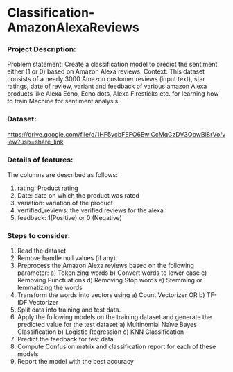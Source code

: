 # Classification-AmazonAlexaReviews

### Project Description:
 Problem statement: Create a classification model to predict the sentiment either (1 or 0) based on Amazon Alexa reviews.
 Context: This dataset consists of a nearly 3000 Amazon customer reviews (input text), star ratings, date of review, variant and feedback of 
 various amazon Alexa products like Alexa Echo, Echo dots, Alexa Firesticks etc. for learning how to train Machine for sentiment analysis.

### Dataset:
https://drive.google.com/file/d/1HF5ycbFEFO6EwiCcMqCzDV3QbwBl8rVo/view?usp=share_link

### Details of features:
The columns are described as follows:
  1) rating: Product rating
  2) Date: date on which the product was rated
  3) variation: variation of the product
  4) verfified_reviews: the verified reviews for the alexa
  5) feedback: 1(Positive) or 0 (Negative)

### Steps to consider:
  1) Read the dataset
  2) Remove handle null values (if any).
  3) Preprocess the Amazon Alexa reviews based on the following parameter:
    a) Tokenizing words
    b) Convert words to lower case
    c) Removing Punctuations
    d) Removing Stop words
    e) Stemming or lemmatizing the words
  4) Transform the words into vectors using
    a) Count Vectorizer OR
    b) TF-IDF Vectorizer
  5) Split data into training and test data.
  6) Apply the following models on the training dataset and generate the predicted value for the test dataset
    a) Multinomial Naïve Bayes Classification
    b) Logistic Regression
    c) KNN Classification
  7) Predict the feedback for test data
  8) Compute Confusion matrix and classification report for each of these models
  9) Report the model with the best accuracy
